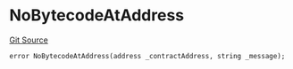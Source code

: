 # NoBytecodeAtAddress
[Git Source](https://github.com/thrackle-io/tron/blob/4b8e6b6f1f58764b58a041110acc182dd905d211/src/client/token/handler/diamond/HandlerDiamondLib.sol)


```solidity
error NoBytecodeAtAddress(address _contractAddress, string _message);
```

